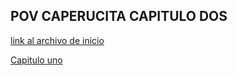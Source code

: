 ## POV CAPERUCITA CAPITULO DOS
[link al archivo de inicio](./inicio.md)

[Capitulo uno](./modulo1.md)
